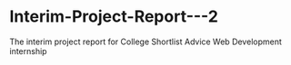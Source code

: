 # Interim-Project-Report---2
The interim project report for College Shortlist Advice Web Development internship
